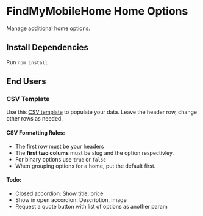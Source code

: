 # FindMyMobileHome Home Options
Manage additional home options.

## Install Dependencies
Run `npm install`

## End Users 
### CSV Template
Use this [CSV template](example-options.csv) to populate your data. Leave the header row, change other rows as needed.

#### CSV Formatting Rules:
* The first row must be your headers
* The **first two colums** must be slug and the option respectivley.
* For binary options use `true` or `false`
* When grouping options for a home, put the default first.

#### Todo:
- Closed accordion: Show title, price
- Show in open accordion: Description, image
- Request a quote button with list of options as another param